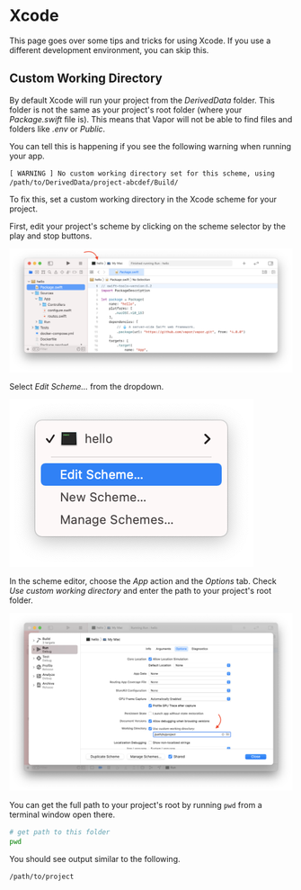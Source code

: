 # Xcode

This page goes over some tips and tricks for using Xcode. If you use a different development environment, you can skip this.

## Custom Working Directory

By default Xcode will run your project from the _DerivedData_ folder. This folder is not the same as your project's root folder (where your _Package.swift_ file is). This means that Vapor will not be able to find files and folders like _.env_ or _Public_.

You can tell this is happening if you see the following warning when running your app. 

```fish
[ WARNING ] No custom working directory set for this scheme, using /path/to/DerivedData/project-abcdef/Build/
```

To fix this, set a custom working directory in the Xcode scheme for your project. 

First, edit your project's scheme by clicking on the scheme selector by the play and stop buttons. 

![Xcode Scheme Area](../images/xcode-scheme-area.png)

Select _Edit Scheme..._ from the dropdown.

![Xcode Scheme Menu](../images/xcode-scheme-menu.png)

In the scheme editor, choose the _App_ action and the _Options_ tab. Check _Use custom working directory_ and enter the path to your project's root folder.

![Xcode Scheme Options](../images/xcode-scheme-options.png)

You can get the full path to your project's root by running `pwd` from a terminal window open there.

```sh
# get path to this folder
pwd
```

You should see output similar to the following.

```
/path/to/project
```

